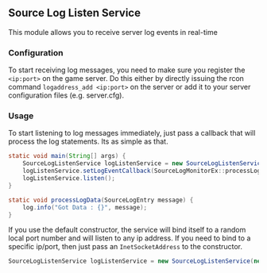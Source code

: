 ## Source Log Listen Service

This module allows you to receive server log events in real-time

### Configuration

To start receiving log messages, you need to make sure you register the `<ip:port>` on the game server. 
Do this either by directly issuing the rcon command `logaddress_add <ip:port>` on the server or add it to your server configuration files (e.g. server.cfg).

### Usage

To start listening to log messages immediately, just pass a callback that will process the log statements. Its as simple as that.

~~~java
static void main(String[] args) {
    SourceLogListenService logListenService = new SourceLogListenService();
    logListenService.setLogEventCallback(SourceLogMonitorEx::processLogData)
    logListenService.listen();
}

static void processLogData(SourceLogEntry message) {
    log.info("Got Data : {}", message);
}
~~~

If you use the default constructor, the service will bind itself to a random local port number and will listen to any ip address. If you need to bind to a specific ip/port, then just pass an `InetSocketAddress` to the constructor.

~~~java
SourceLogListenService logListenService = new SourceLogListenService(new InetSocketAddress("192.168.1.12", 43813);
~~~
